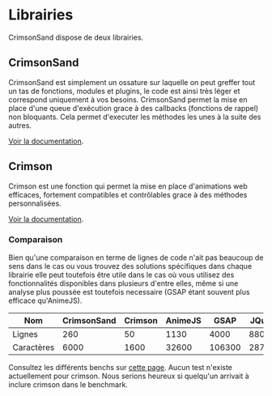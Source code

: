 # Librairies

CrimsonSand dispose de deux librairies.

## CrimsonSand

CrimsonSand est simplement un ossature sur laquelle on peut greffer tout un tas de fonctions, modules et plugins, le code est ainsi très léger et correspond uniquement à vos besoins. CrimsonSand permet la mise en place d'une queue d'exécution grace à des callbacks (fonctions de rappel) non bloquants. Cela permet d'executer les méthodes les unes à la suite des autres.

[Voir la documentation](?page=crimsonsand).

## Crimson

Crimson est une fonction qui permet la mise en place d'animations web efficaces, fortement compatibles et contrôlables grace à des méthodes personnalisées.

[Voir la documentation](?page=crimson).

### Comparaison

Bien qu'une comparaison en terme de lignes de code n'ait pas beaucoup de sens dans le cas ou vous trouvez des solutions spécifiques dans chaque librairie elle peut toutefois être utile dans le cas où vous utilisez des fonctionnalités disponibles dans plusieurs d'entre elles, même si une analyse plus poussée est toutefois necessaire (GSAP étant souvent plus efficace qu'AnimeJS).

| Nom        | CrimsonSand | Crimson | AnimeJS | GSAP   | JQuery |
|------------|-------------|---------|---------|--------|--------|
| Lignes     |         260 |      50 |    1130 |   4000 |   8800 |
| Caractères |        6000 |    1600 |   32600 | 106300 | 287600 |

Consultez les différents benchs sur [cette page](https://codepen.io/GreenSock/pen/srfxA?editors=1010). Aucun test n'existe actuellement pour crimson. Nous serions heureux si quelqu'un arrivait à inclure crimson dans le benchmark.